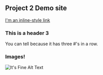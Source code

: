 ## Project 2 Demo site
[I'm an inline-style link](https://www.google.com)

### This is a header 3
You can tell because it has three \#'s in a row.

### Images!

![It's Fine Alt Text](itsfine.gif)
